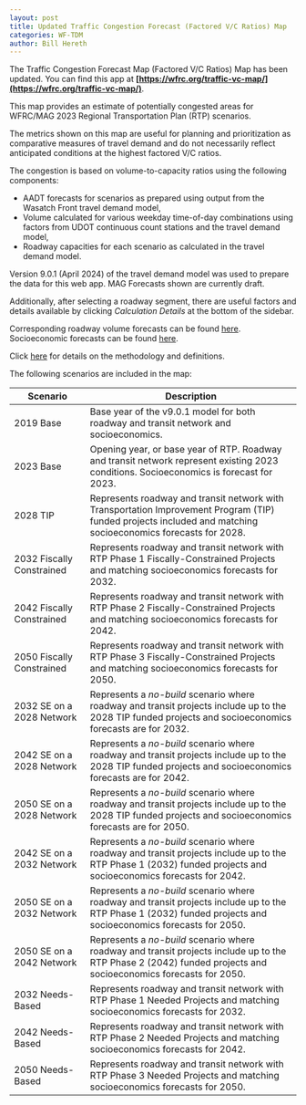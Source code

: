 ```yaml
---
layout: post
title: Updated Traffic Congestion Forecast (Factored V/C Ratios) Map
categories: WF-TDM
author: Bill Hereth
---
```


The Traffic Congestion Forecast Map (Factored V/C Ratios) Map has been updated. You can find this app at **[https://wfrc.org/traffic-vc-map/](https://wfrc.org/traffic-vc-map/)**.


This map provides an estimate of potentially congested areas for WFRC/MAG 2023 Regional Transportation Plan (RTP) scenarios.

The metrics shown on this map are useful for planning and prioritization as comparative measures of travel demand and do not necessarily reflect anticipated conditions at the highest factored V/C ratios.

The congestion is based on volume-to-capacity ratios using the following components:

- AADT forecasts for scenarios as prepared using output from the Wasatch Front travel demand model,
- Volume calculated for various weekday time-of-day combinations using factors from UDOT continuous count stations and the travel demand model,
- Roadway capacities for each scenario as calculated in the travel demand model.

Version 9.0.1 (April 2024) of the travel demand model was used to prepare the data for this web app. MAG Forecasts shown are currently draft.

Additionally, after selecting a roadway segment, there are useful factors and details available by clicking *Calculation Details* at the bottom of the sidebar.

Corresponding roadway volume forecasts can be found [here](https://unifiedplan.org/traffic-volume-map/). Socioeconomic forecasts can be found [here](https://unifiedplan.org/utah-household-job-forecast-map/).

Click [here](https://docs.google.com/document/d/1tjFTe8QQNCKHnYoWfpLcwK1yqa1JXyohk-k6smRVRfQ) for details on the methodology and definitions.

The following scenarios are included in the map:

| Scenario                  | Description                                                                                                                                                     |
|---------------------------|-----------------------------------------------------------------------------------------------------------------------------------------------------------------|
| 2019 Base                 | Base year of the v9.0.1 model for both roadway and transit network and socioeconomics.                                                                           |
| 2023 Base                 | Opening year, or base year of RTP. Roadway and transit network represent existing 2023 conditions. Socioeconomics is forecast for 2023.                                          |
| 2028 TIP                  | Represents roadway and transit network with Transportation Improvement Program (TIP) funded projects included and matching socioeconomics forecasts for 2028.         |
| 2032 Fiscally Constrained | Represents roadway and transit network with RTP Phase 1 Fiscally-Constrained Projects and matching socioeconomics forecasts for 2032.                                           |
| 2042 Fiscally Constrained | Represents roadway and transit network with RTP Phase 2 Fiscally-Constrained Projects and matching socioeconomics forecasts for 2042.                                           |
| 2050 Fiscally Constrained | Represents roadway and transit network with RTP Phase 3 Fiscally-Constrained Projects and matching socioeconomics forecasts for 2050.                                           |
| 2032 SE on a 2028 Network | Represents a *no-build* scenario where roadway and transit projects include up to the 2028 TIP funded projects and socioeconomics forecasts are for 2032.       |
| 2042 SE on a 2028 Network | Represents a *no-build* scenario where roadway and transit projects include up to the 2028 TIP funded projects and socioeconomics forecasts are for 2042.       |
| 2050 SE on a 2028 Network | Represents a *no-build* scenario where roadway and transit projects include up to the 2028 TIP funded projects and socioeconomics forecasts are for 2050.       |
| 2042 SE on a 2032 Network | Represents a *no-build* scenario where roadway and transit projects include up to the RTP Phase 1 (2032) funded projects and socioeconomics forecasts for 2042. |
| 2050 SE on a 2032 Network | Represents a *no-build* scenario where roadway and transit projects include up to the RTP Phase 1 (2032) funded projects and socioeconomics forecasts for 2050. |
| 2050 SE on a 2042 Network | Represents a *no-build* scenario where roadway and transit projects include up to the RTP Phase 2 (2042) funded projects and socioeconomics forecasts for 2050. |
| 2032 Needs-Based | Represents roadway and transit network with RTP Phase 1 Needed Projects and matching socioeconomics forecasts for 2032.                                           |
| 2042 Needs-Based | Represents roadway and transit network with RTP Phase 2 Needed Projects and matching socioeconomics forecasts for 2042.                                           |
| 2050 Needs-Based | Represents roadway and transit network with RTP Phase 3 Needed Projects and matching socioeconomics forecasts for 2050.                                           |